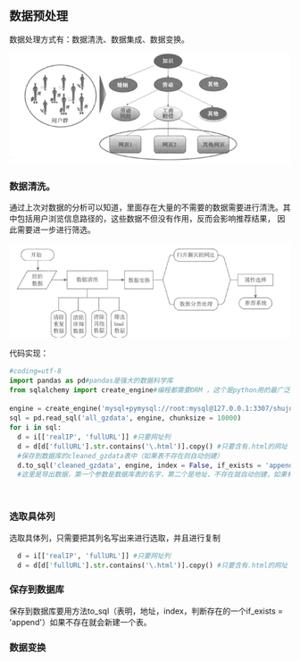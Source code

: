 ## 数据预处理
数据处理方式有：数据清洗、数据集成、数据变换。                      

![数据预处理总展示图](https://github.com/mkkeliping/graduationProject/blob/master/picture/dataproprocess01.png)                      

### 数据清洗。
通过上次对数据的分析可以知道，里面存在大量的不需要的数据需要进行清洗。其中包括用户浏览信息路径的，这些数据不但没有作用，反而会影响推荐结果，
因此需要进一步进行筛选。                               

![图片展示](https://github.com/mkkeliping/graduationProject/blob/master/picture/dataproprocess02.png)                    

代码实现：
```.py
#coding=utf-8
import pandas as pd#pandas是强大的数据科学库
from sqlalchemy import create_engine#编程都需要ORM ，这个是python用的最广泛的数据连接方式

engine = create_engine('mysql+pymysql://root:mysql@127.0.0.1:3307/shuju?charset=utf8')
sql = pd.read_sql('all_gzdata', engine, chunksize = 10000)
for i in sql:
  d = i[['realIP', 'fullURL']] #只要网址列
  d = d[d['fullURL'].str.contains('\.html')].copy() #只要含有.html的网址
  #保存到数据库的cleaned_gzdata表中（如果表不存在则自动创建）
  d.to_sql('cleaned_gzdata', engine, index = False, if_exists = 'append')
  #这里是导出数据，第一个参数是数据库表的名字，第二个是地址、不存在就自动创建，如果有名字必须加上最后一句
  ```
  
 ### 选取具体列
 选取具体列，只需要把其列名写出来进行选取，并且进行复制
 ```.py
   d = i[['realIP', 'fullURL']] #只要网址列
   d = d[d['fullURL'].str.contains('\.html')].copy() #只要含有.html的网址
```
### 保存到数据库
保存到数据库要用方法to_sql（表明，地址，index，判断存在的一个if_exists = 'append'）如果不存在就会新建一个表。
### 数据变换


 

